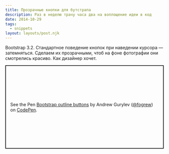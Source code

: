 ```yaml
---
title: Прозрачные кнопки для бутстрапа
description: Раз в неделю трачу часа два на воплощение идеи в код
date: 2014-10-29
tags:
  - snippets
layout: layouts/post.njk
---
```

Bootstrap 3.2.
Стандартное поведение кнопок при наведении курсора — затемняться. Сделаем их прозрачными, чтоб на фоне фотографии они смотрелись красиво. Как дизайнер хочет.

<p class="codepen" data-height="500" data-theme-id="default" data-default-tab="css,result" data-user="fogrew" data-slug-hash="gLWebJ" data-preview="true" data-editable="true" style="height: 265px; box-sizing: border-box; display: flex; align-items: center; justify-content: center; border: 2px solid; margin: 1em 0; padding: 1em;" data-pen-title="Bootstrap outline buttons">
  <span>See the Pen <a href="https://codepen.io/fogrew/pen/gLWebJ">
  Bootstrap outline buttons</a> by Andrew Gurylev (<a href="https://codepen.io/fogrew">@fogrew</a>)
  on <a href="https://codepen.io">CodePen</a>.</span>
</p>
<script async src="https://static.codepen.io/assets/embed/ei.js"></script>
